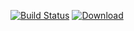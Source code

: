 [![Build Status](https://travis-ci.org/freemint/qed.svg?branch=master)](https://travis-ci.org/freemint/qed) [ ![Download](https://api.bintray.com/packages/freemint/app/qed/images/download.svg) ](https://bintray.com/freemint/app/qed/_latestVersion)
